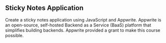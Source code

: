## Sticky Notes Application

Create a sticky notes application using JavaScript and Appwrite. Appwrite is an open-source, self-hosted Backend as a Service (BaaS) platform that simplifies building backends. Appwrite provided a grant to make this course possible.
